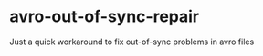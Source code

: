 avro-out-of-sync-repair
=======================

Just a quick workaround to fix out-of-sync problems in avro files
